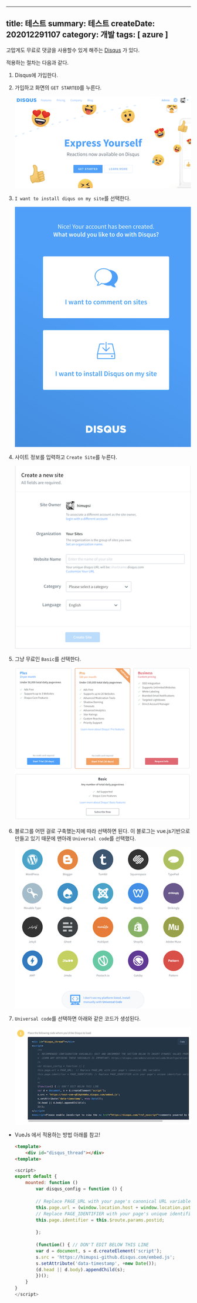 -----
title: 테스트
summary: 테스트
createDate: 202012291107
category: 개발
tags: [ azure ]
-----

고맙게도 무료로 댓글을 사용할수 있게 해주는 [Disqus](https://disqus.com/) 가 있다. 

적용하는 절차는 다음과 같다.

1. Disqus에 가입한다.

1. 가입하고 화면의 `GET STARTED`를 누른다.

    ![스크린샷](/images/20201223_2_1.png?raw=true)

1. `I want to install diqus on my site`를 선택한다.

    ![스크린샷](/images/20201223_2_2.png?raw=true)

1. 사이트 정보를 입력하고 `Create Site`를 누른다.

    ![스크린샷](/images/20201223_2_3.png?raw=true)

1. 그냥 무료인 `Basic`를 선택한다.

    ![스크린샷](/images/20201223_2_4.png?raw=true)

1. 블로그를 어떤 걸로 구축했는지에 따라 선택하면 된다. 이 블로그는 vue.js기반으로 만들고 있기 때문에 맨아래 `Universal code`를 선택했다.

    ![스크린샷](/images/20201223_2_5.png?raw=true)

1. `Universal code`를 선택하면 아래와 같은 코드가 생성된다.

    ![스크린샷](/images/20201223_2_6.png?raw=true)

* VueJs 에서 적용하는 방법 아래를 참고!

    ```html
    <template>
        <div id="disqus_thread"></div>
    <template>
    ```
    ```javascript
    <script>
    export default {
        mounted: function ()
            var disqus_config = function () {

            // Replace PAGE_URL with your page's canonical URL variable
            this.page.url = (window.location.host + window.location.pathname);
            // Replace PAGE_IDENTIFIER with your page's unique identifier variable
            this.page.identifier = this.$route.params.postid;

            };

            (function() { // DON'T EDIT BELOW THIS LINE
            var d = document, s = d.createElement('script');
            s.src = 'https://himupsi-github.disqus.com/embed.js';
            s.setAttribute('data-timestamp', +new Date());
            (d.head || d.body).appendChild(s);
            })();
        }
    }
    </script>
    ```